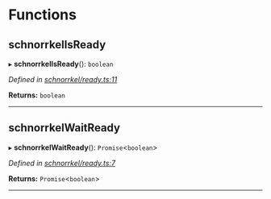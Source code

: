 

# Functions

<a id="schnorrkelisready"></a>

##  schnorrkelIsReady

▸ **schnorrkelIsReady**(): `boolean`

*Defined in [schnorrkel/ready.ts:11](https://github.com/polkadot-js/common/blob/b9ac918/packages/util-crypto/src/schnorrkel/ready.ts#L11)*

**Returns:** `boolean`

___
<a id="schnorrkelwaitready"></a>

##  schnorrkelWaitReady

▸ **schnorrkelWaitReady**(): `Promise`<`boolean`>

*Defined in [schnorrkel/ready.ts:7](https://github.com/polkadot-js/common/blob/b9ac918/packages/util-crypto/src/schnorrkel/ready.ts#L7)*

**Returns:** `Promise`<`boolean`>

___

